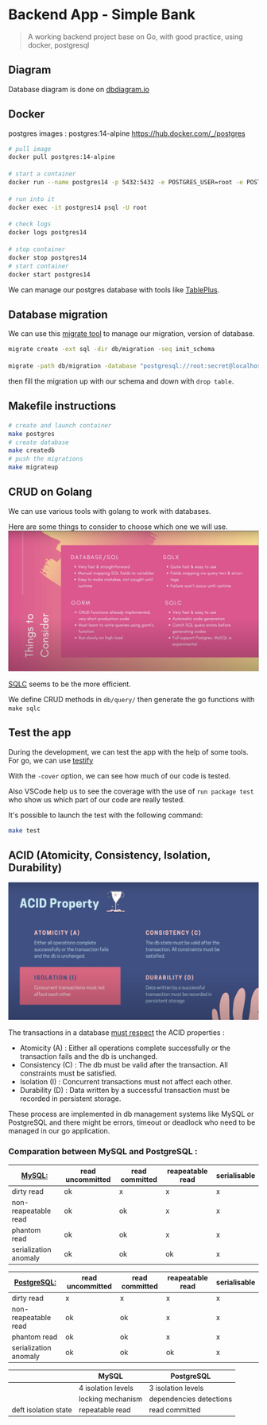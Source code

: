 # Backend App - Simple Bank

> A working backend project base on Go, with good practice, using docker, postgresql

## Diagram

Database diagram is done on [dbdiagram.io](https://dbdiagram.io/d/62cd1dc8cc1bc14cc59dd2c5)

## Docker

postgres images : postgres:14-alpine
https://hub.docker.com/_/postgres


```bash
# pull image
docker pull postgres:14-alpine

# start a container
docker run --name postgres14 -p 5432:5432 -e POSTGRES_USER=root -e POSTGRES_PASSWORD=secret -d postgres:14-alpine

# run into it
docker exec -it postgres14 psql -U root

# check logs
docker logs postgres14

# stop container
docker stop postgres14
# start container
docker start postgres14
```

We can manage our postgres database with tools like [TablePlus](https://tableplus.com/).

## Database migration

We can use this [migrate tool](https://github.com/golang-migrate/migrate/) to manage our migration, version of database.

```bash
migrate create -ext sql -dir db/migration -seq init_schema

migrate -path db/migration -database "postgresql://root:secret@localhost:5432/simple_bank?sslmode=disable" -verbose up
```

then fill the migration up with our schema and down with `drop table`.

## Makefile instructions

```bash
# create and launch container
make postgres
# create database
make createdb
# push the migrations
make migrateup
```

## CRUD on Golang

We can use various tools with golang to work with databases.

Here are some things to consider to choose which one we will use.
![database tools](golang-sql-tools.png)

[SQLC](https://sqlc.dev/) seems to be the more efficient.

We define CRUD methods in `db/query/` then generate the go functions with `make sqlc`

## Test the app

During the development, we can test the app with the help of some tools. For go, we can use [testify](https://github.com/stretchr/testify)

With the `-cover` option, we can see how much of our code is tested.

Also VSCode help us to see the coverage with the use of `run package test` who show us which part of our code are really tested.

It's possible to launch the test with the following command:

```bash
make test
```

## ACID (Atomicity, Consistency, Isolation, Durability)

![acid](acid.png)

The transactions in a database <u>must respect</u> the ACID properties :

- Atomicity (A) : Either all operations complete successfully or the transaction fails and the db is unchanged.
- Consistency (C) : The db must be valid after the transaction. All constraints must be satisfied.
- Isolation (I) : Concurrent transactions must not affect each other.
- Durability (D) : Data written by a successful transaction must be recorded in persistent storage.

These process are implemented in db management systems like MySQL or PostgreSQL and there might be errors, timeout or deadlock who need to be managed in our go application.

### Comparation between MySQL and PostgreSQL :

| <u>MySQL:</u> | read uncommitted | read committed | reapeatable read | serialisable |
|---------------|------------------|----------------|------------------|--------------|
| dirty read           | ok        | x              |x                 | x            |
| non-reapeatable read | ok        | ok             | x                | x            |
| phantom read         | ok        | ok             | x                | x            |
|serialization anomaly | ok        | ok             | ok               | x            |

| <u>PostgreSQL:</u> | read uncommitted | read committed | reapeatable read | serialisable |
|--------------------|------------------|----------------|------------------|--------------|
| dirty read           | x              | x              |x                 | x            |
| non-reapeatable read | ok             | ok             | x                | x            |
| phantom read         | ok             | ok             | x                | x            |
|serialization anomaly | ok             | ok             | ok               | x            |

|                      |     MySQL          |     PostgreSQL          |
|----------------------|--------------------|-------------------------|
|                      | 4 isolation levels | 3 isolation levels      |
|                      | locking mechanism  | dependencies detections |
| deft isolation state | repeatable read    | read committed          |
